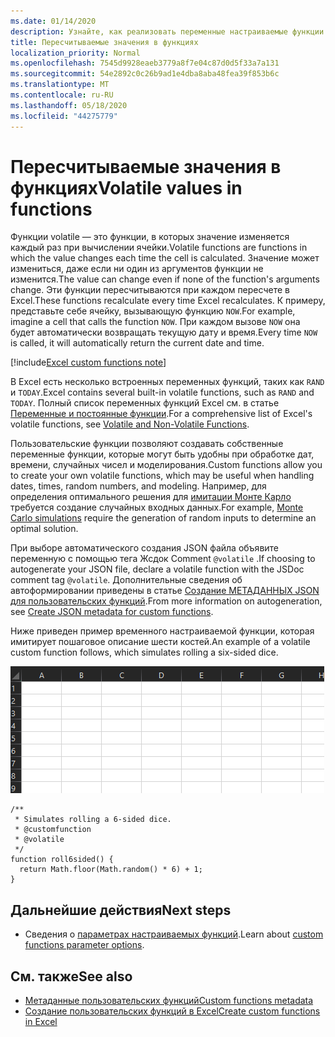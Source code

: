 ```yaml
---
ms.date: 01/14/2020
description: Узнайте, как реализовать переменные настраиваемые функции потоковой и автономной работы.
title: Пересчитываемые значения в функциях
localization_priority: Normal
ms.openlocfilehash: 7545d9928eaeb3779a8f7e04c87d0d5f33a7a131
ms.sourcegitcommit: 54e2892c0c26b9ad1e4dba8aba48fea39f853b6c
ms.translationtype: MT
ms.contentlocale: ru-RU
ms.lasthandoff: 05/18/2020
ms.locfileid: "44275779"
---
```

# <a name="volatile-values-in-functions"></a><span data-ttu-id="ea0d4-103">Пересчитываемые значения в функциях</span><span class="sxs-lookup"><span data-stu-id="ea0d4-103">Volatile values in functions</span></span>

<span data-ttu-id="ea0d4-104">Функции volatile — это функции, в которых значение изменяется каждый раз при вычислении ячейки.</span><span class="sxs-lookup"><span data-stu-id="ea0d4-104">Volatile functions are functions in which the value changes each time the cell is calculated.</span></span> <span data-ttu-id="ea0d4-105">Значение может измениться, даже если ни один из аргументов функции не изменится.</span><span class="sxs-lookup"><span data-stu-id="ea0d4-105">The value can change even if none of the function's arguments change.</span></span> <span data-ttu-id="ea0d4-106">Эти функции пересчитываются при каждом пересчете в Excel.</span><span class="sxs-lookup"><span data-stu-id="ea0d4-106">These functions recalculate every time Excel recalculates.</span></span> <span data-ttu-id="ea0d4-107">К примеру, представьте себе ячейку, вызывающую функцию `NOW`.</span><span class="sxs-lookup"><span data-stu-id="ea0d4-107">For example, imagine a cell that calls the function `NOW`.</span></span> <span data-ttu-id="ea0d4-108">При каждом вызове `NOW` она будет автоматически возвращать текущую дату и время.</span><span class="sxs-lookup"><span data-stu-id="ea0d4-108">Every time `NOW` is called, it will automatically return the current date and time.</span></span>

[!include[Excel custom functions note](../includes/excel-custom-functions-note.md)]

<span data-ttu-id="ea0d4-109">В Excel есть несколько встроенных переменных функций, таких как `RAND` и `TODAY`.</span><span class="sxs-lookup"><span data-stu-id="ea0d4-109">Excel contains several built-in volatile functions, such as `RAND` and `TODAY`.</span></span> <span data-ttu-id="ea0d4-110">Полный список переменных функций Excel см. в статье [Переменные и постоянные функции](/office/client-developer/excel/excel-recalculation#volatile-and-non-volatile-functions).</span><span class="sxs-lookup"><span data-stu-id="ea0d4-110">For a comprehensive list of Excel's volatile functions, see [Volatile and Non-Volatile Functions](/office/client-developer/excel/excel-recalculation#volatile-and-non-volatile-functions).</span></span>

<span data-ttu-id="ea0d4-111">Пользовательские функции позволяют создавать собственные переменные функции, которые могут быть удобны при обработке дат, времени, случайных чисел и моделирования.</span><span class="sxs-lookup"><span data-stu-id="ea0d4-111">Custom functions allow you to create your own volatile functions, which may be useful when handling dates, times, random numbers, and modeling.</span></span> <span data-ttu-id="ea0d4-112">Например, для определения оптимального решения для [имитации Монте Карло](https://en.wikipedia.org/wiki/Monte_Carlo_method) требуется создание случайных входных данных.</span><span class="sxs-lookup"><span data-stu-id="ea0d4-112">For example, [Monte Carlo simulations](https://en.wikipedia.org/wiki/Monte_Carlo_method) require the generation of random inputs to determine an optimal solution.</span></span>

<span data-ttu-id="ea0d4-113">При выборе автоматического создания JSON файла объявите переменную с помощью тега Жсдок Comment `@volatile` .</span><span class="sxs-lookup"><span data-stu-id="ea0d4-113">If choosing to autogenerate your JSON file, declare a volatile function with the JSDoc comment tag `@volatile`.</span></span> <span data-ttu-id="ea0d4-114">Дополнительные сведения об автоформировании приведены в статье [Создание МЕТАДАННЫХ JSON для пользовательских функций](custom-functions-json-autogeneration.md).</span><span class="sxs-lookup"><span data-stu-id="ea0d4-114">From more information on autogeneration, see [Create JSON metadata for custom functions](custom-functions-json-autogeneration.md).</span></span>

<span data-ttu-id="ea0d4-115">Ниже приведен пример временного настраиваемой функции, которая имитирует пошаговое описание шести костей.</span><span class="sxs-lookup"><span data-stu-id="ea0d4-115">An example of a volatile custom function follows, which simulates rolling a six-sided dice.</span></span>

![GIF-файл, в котором показана пользовательская функция, возвращающая случайное значение для имитации шести двусторонних костей](../images/six-sided-die.gif)

```JS
/**
 * Simulates rolling a 6-sided dice.
 * @customfunction
 * @volatile
 */
function roll6sided() {
  return Math.floor(Math.random() * 6) + 1;
}
```

## <a name="next-steps"></a><span data-ttu-id="ea0d4-117">Дальнейшие действия</span><span class="sxs-lookup"><span data-stu-id="ea0d4-117">Next steps</span></span>
* <span data-ttu-id="ea0d4-118">Сведения о [параметрах настраиваемых функций](custom-functions-parameter-options.md).</span><span class="sxs-lookup"><span data-stu-id="ea0d4-118">Learn about [custom functions parameter options](custom-functions-parameter-options.md).</span></span>

## <a name="see-also"></a><span data-ttu-id="ea0d4-119">См. также</span><span class="sxs-lookup"><span data-stu-id="ea0d4-119">See also</span></span>

* [<span data-ttu-id="ea0d4-120">Метаданные пользовательских функций</span><span class="sxs-lookup"><span data-stu-id="ea0d4-120">Custom functions metadata</span></span>](custom-functions-json.md)
* [<span data-ttu-id="ea0d4-121">Создание пользовательских функций в Excel</span><span class="sxs-lookup"><span data-stu-id="ea0d4-121">Create custom functions in Excel</span></span>](custom-functions-overview.md)
